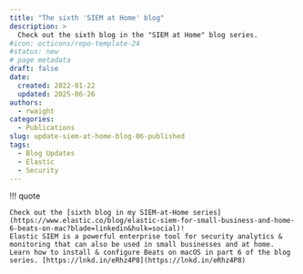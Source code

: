 ```yaml
---
title: "The sixth 'SIEM at Home' blog"
description: >
  Check out the sixth blog in the "SIEM at Home" blog series.
#icon: octicons/repo-template-24
#status: new
# page metadata
draft: false
date:
  created: 2022-01-22
  updated: 2025-06-26
authors:
  - rwaight
categories:
  - Publications
slug: update-siem-at-home-blog-06-published
tags:
  - Blog Updates
  - Elastic
  - Security
---
```


<!--- https://www.linkedin.com/posts/waight_elastic-siem-for-small-business-and-home-activity-6625813184034979841-g__B?utm_source=share&utm_medium=member_desktop&rcm=ACoAAAax-g8BYMrLGPf5bJj2GY-2yGmSnbPhzzY --->

!!! quote

    Check out the [sixth blog in my SIEM-at-Home series](https://www.elastic.co/blog/elastic-siem-for-small-business-and-home-6-beats-on-mac?blade=linkedin&hulk=social)!
    Elastic SIEM is a powerful enterprise tool for security analytics & monitoring that can also be used in small businesses and at home. 
    Learn how to install & configure Beats on macOS in part 6 of the blog series. [https://lnkd.in/eRhz4P8](https://lnkd.in/eRhz4P8)

<!--- https://www.elastic.co/blog/elastic-siem-for-small-business-and-home-6-beats-on-mac?blade=linkedin&hulk=social --->
